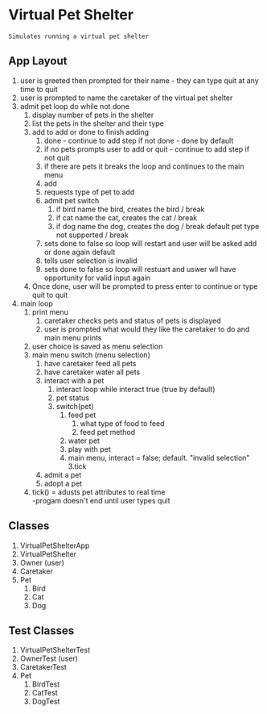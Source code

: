 # Virtual Pet Shelter
	Simulates running a virtual pet shelter

## App Layout
1. user is greeted then prompted for their name - they can type quit at any time to quit
2. user is prompted to name the caretaker of the virtual pet shelter
3. admit pet loop do while not done
   1. display number of pets in the shelter
   2. list the pets in the shelter and their type
   3. add to add or done to finish adding
      1. done - continue to add step if not done - done by default
        1. if no pets prompts user to add or quit - continue to add step if not quit
        2. if there are pets it breaks the loop and continues to the main menu
      2. add
      	1. requests type of pet to add
      	2. admit pet switch
      	   1. if bird name the bird, creates the bird / break
      	   2. if cat name the cat, creates the cat / break
      	   3. if dog name the dog, creates the dog / break
      	   default pet type not supported / break 
      	3. sets done to false so loop will restart and user will be asked add or done again
      default 
        1. tells user selection is invalid
        2. sets done to false so loop will restuart and uswer wll have opportunity for valid input again
   4. Once done, user will be prompted to press enter to continue or type quit to quit
4. main loop
    1. print menu
        1. caretaker checks pets and status of pets is displayed
		1. user is prompted what would they like the caretaker to do and main menu prints
	2. user choice is saved as menu selection 
	3. main menu switch (menu selection)
	   1. have caretaker feed all pets
	   2. have caretaker water all pets
	   3. interact with a pet
	      1. interact loop while interact true (true by default)
	        1. pet status
	      	2. switch(pet)
		   	    1. feed pet
		   	        1. what type of food to feed
	                2. feed pet method
		   	    2. water pet
		   	    3. play with pet
		   	    4. main menu, interact = false;
	   	      default. "invalid selection"
	   	    3.tick
	   4. admit a pet
	   5. adopt a pet
	4. tick() = adusts pet attributes to real time   
-progam doesn't end until user types quit

## Classes
1. VirtualPetShelterApp
2. VirtualPetShelter
3. Owner (user)
4. Caretaker 
5. Pet
	1. Bird
	2. Cat
	3. Dog

## Test Classes
1. VirtualPetShelterTest
2. OwnerTest (user)
3. CaretakerTest 
4. Pet
	1. BirdTest
	2. CatTest
	3. DogTest
